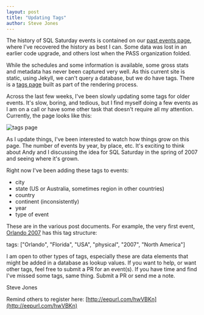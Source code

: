 ```yaml
---
layout: post
title: "Updating Tags"
author: Steve Jones
---
```

The history of SQL Saturday events is contained on our [past events page](https://sqlsaturday.com/past/), where I've recovered the history as best I can. Some data was lost in an earlier code upgrade, and others lost when the PASS organization folded.

While the schedules and some information is available, some gross stats and metadata has never been captured very well. As this current site is static, using Jekyll, we can't query a database, but we do have tags. There is a [tags page](https://sqlsaturday.com/tags/) built as part of the rendering process. 

Across the last few weeks, I've been slowly updating some tags for older events. It's slow, boring, and tedious, but I find myself doing a few events as I am on a call or have some other task that doesn't require all my attention. Currently, the page looks like this:

![tags page](/assets/img/blog/tags.png)

As I update things, I've been interested to watch how things grow on this page. The number of events by year, by place, etc. It's exciting to think about Andy and I discussing the idea for SQL Saturday in the spring of 2007 and seeing where it's grown.

Right now I've been adding these tags to events:
- city
- state (US or Australia, sometimes region in other countries)
- country
- continent (inconsistently)
- year
- type of event

These are in the various post documents. For example, the very first event, [Orlando 2007](https://github.com/sqlsaturday/sqlsatwebsite/blob/main/_posts/2007-11-10-SQLSat-0001.markdown) has this tag structure:

  tags: ["Orlando", "Florida", "USA", "physical", "2007", "North America"]

I am open to other types of tags, especially these are data elements that might be added in a database as lookup values. If you want to help, or want other tags, feel free to submit a PR for an event(s). If you have time and find I've missed some tags, same thing. Submit a PR or send me a note.

Steve Jones

Remind others to register here: [http://eepurl.com/hwVBKn](http://eepurl.com/hwVBKn)
